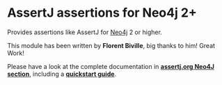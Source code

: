 AssertJ assertions for Neo4j 2+
===============================

Provides assertions like AssertJ for [Neo4j](http://www.neo4j.org/) 2 or higher.

This module has been written by **Florent Biville**, big thanks to him! Great Work!

Please have a look at the complete documentation in [**assertj.org Neo4J section**](http://joel-costigliola.github.io/assertj/assertj-neo4j.html), including a [**quickstart guide**](http://joel-costigliola.github.io/assertj/assertj-neo4j.html#quickstart).
